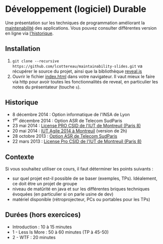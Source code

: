 # Développement (logiciel) Durable

Une présentation sur les techniques de programmation améliorant la [maintenabilité](http://en.wikipedia.org/wiki/Maintainability)
des applications. Vous pouvez consulter différentes version en ligne via [l'historique](#historique).

## Installation

 1. `git clone --recursive https://github.com/lcottereau/maintainability-slides.git` va récupérer le source du projet, ainsi que la bibliothèque [reveal.js](https://github.com/hakimel/reveal.js)
 1. Ouvrir le fichier [index.html](index.html) dans votre navigateur. Il vaut mieux le faire via http pour avoir toutes les fonctionnalités de reveal, en particulier les notes du présentateur (touche `s`).

## Historique

* 8 décembre 2014 : Option informatique de l'INSA de Lyon
* 1<sup>er</sup> décembre 2014 : Option ASR de Telecom SudParis
* 23 mai 2014 : [License PRO CSID de l'IUT de Montreuil (Paris 8)](http://lcottereau.github.io/maintainability-slides/20140523/)
* 20 mai 2014 : [IUT Agile 2014 à Montreuil](http://lcottereau.github.io/maintainability-slides/20140520/) (version de 2h)
* 28 octobre 2013 : [Option ASR de Telecom SudParis](http://lcottereau.github.io/maintainability-slides/20131028/)
* 22 mars 2013 : [License Pro CSID de l'IUT de Montreuil (Paris 8)](http://lcottereau.github.com/maintainability-slides/20130322/)

## Contexte

Si vous souhaitez utiliser ce cours, il faut déterminer les points suivants :

* sur quel projet est-il possible de se baser (exemples, TPs). Idéalement, ce doit être un projet de groupe
* niveau de matûrité en java et sur les différentes briques techniques évoquées (en particulier si on parle usine de dev)
* matériel disponible (rétroprojecteur, PCs ou portables pour les TPs)

## Durées (hors exercices)

* Introduction : 10 à 15 minutes
* 1 - Less Is More : 50 à 60 minutes (TP à 45-50)
* 2 - WTF : 20 minutes
